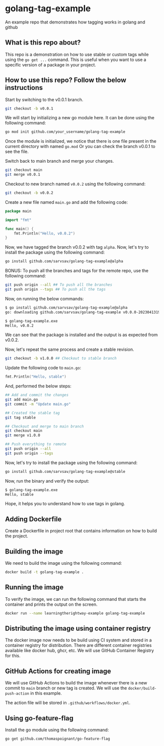 # golang-tag-example

An example repo that demonstrates how tagging works in golang and github

## What is this repo about?

This repo is a demonstration on how to use stable or custom tags while using
the `go get ...` command. This is useful when you want to use a specific version
of a package in your project.

## How to use this repo? Follow the below instructions

Start by switching to the v0.0.1 branch.

```bash
git checkout -b v0.0.1
```

We will start by initializing a new go module here. It can be done using the
following command:

```bash
go mod init github.com/your_username/golang-tag-example
```

Once the module is initialized, we notice that there is one file present in the
current directory with named `go.mod` Or you can check the branch v0.0.1 to see
the file.

Switch back to main branch and merge your changes.

```bash
git checkout main
git merge v0.0.1
```

Checkout to new branch named `v0.0.2` using the following command:

```bash
git checkout -b v0.0.2
```

Create a new file named `main.go` and add the following code:

```go
package main

import "fmt"

func main() {
	fmt.Println("Hello, v0.0.2")
}
```

Now, we have tagged the branch v0.0.2 with tag `alpha`. Now, let's try to
install the package using the following command:

```bash
go install github.com/sarvsav/golang-tag-example@alpha
```

BONUS: To push all the branches and tags for the remote repo, use the following
command:

```bash
git push origin --all ## To push all the branches
git push origin --tags ## To push all the tags
```

Now, on running the below commands:
```bash
$ go install github.com/sarvsav/golang-tag-example@alpha
go: downloading github.com/sarvsav/golang-tag-example v0.0.0-20230413191708-b8f379cb72fb

$ golang-tag-example.exe 
Hello, v0.0.2
```

We can see that the package is installed and the output is as expected from
v0.0.2.

Now, let's repeat the same process and create a stable revision.

```bash
git checkout -b v1.0.0 ## Checkout to stable branch
```

Update the following code to `main.go`:

```go
fmt.Println("Hello, stable")
```

And, performed the below steps:

```bash
## Add and commit the changes
git add main.go 
git commit -m "Update main.go"

## Created the stable tag
git tag stable

## Checkout and merge to main branch
git checkout main
git merge v1.0.0

## Push everything to remote
git push origin --all
git push origin --tags
```

Now, let's try to install the package using the following command:

```bash
go install github.com/sarvsav/golang-tag-example@stable
```

Now, run the binary and verify the output:

```bash
$ golang-tag-example.exe 
Hello, stable
```

Hope, it helps you to understand how to use tags in golang.

## Adding Dockerfile

Create a Dockerfile in project root that contains information on how to build
the project.

## Building the image

We need to build the image using the following command:

```bash
docker build -t golang-tag-example .
```

## Running the image

To verify the image, we can run the following command that starts the container
and prints the output on the screen.

```bash
docker run --name learningtherightway-example golang-tag-example
```

## Distributing the image using container registry

The docker image now needs to be build using CI system and stored in a container
registry for distribution. There are different container registries available
like docker hub, ghcr, etc. We will use GitHub Container Registry for this.

## GitHub Actions for creating image

We will use GitHub Actions to build the image whenever there is a new commit to
`main` branch or new tag is created. We will use the `docker/build-push-action`
in this example.

The action file will be stored in `.github/workflows/docker.yml`.

## Using go-feature-flag

Install the go module using the following command:

```bash
go get github.com/thomaspoignant/go-feature-flag
```
